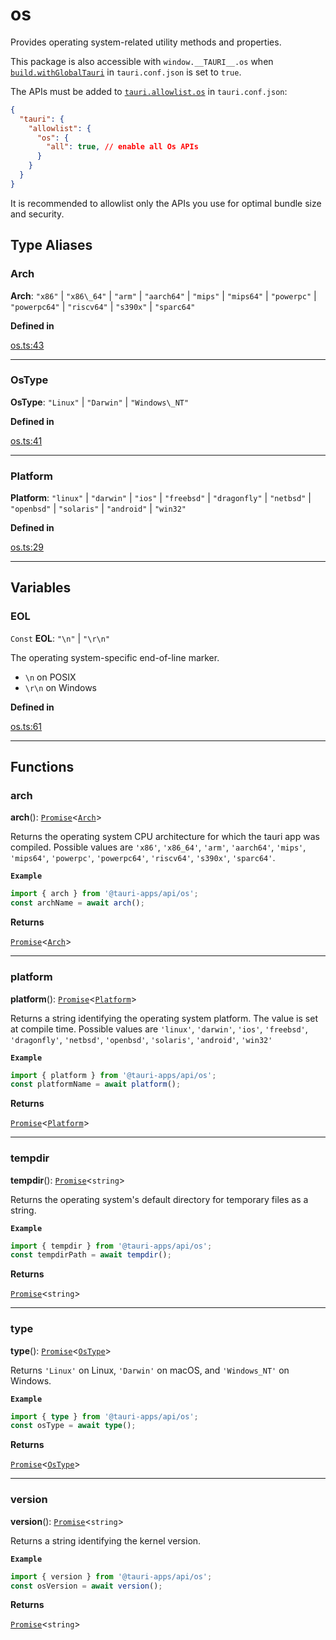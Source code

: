 # os

Provides operating system-related utility methods and properties.

This package is also accessible with `window.__TAURI__.os` when [`build.withGlobalTauri`](https://tauri.app/v1/api/config/#buildconfig.withglobaltauri) in `tauri.conf.json` is set to `true`.

The APIs must be added to [`tauri.allowlist.os`](https://tauri.app/v1/api/config/#allowlistconfig.os) in `tauri.conf.json`:
```json
{
  "tauri": {
    "allowlist": {
      "os": {
        "all": true, // enable all Os APIs
      }
    }
  }
}
```
It is recommended to allowlist only the APIs you use for optimal bundle size and security.

## Type Aliases

### Arch

 **Arch**: `"x86"` \| `"x86\_64"` \| `"arm"` \| `"aarch64"` \| `"mips"` \| `"mips64"` \| `"powerpc"` \| `"powerpc64"` \| `"riscv64"` \| `"s390x"` \| `"sparc64"`

**Defined in** 

[os.ts:43](https://github.com/tauri-apps/tauri/blob/a5f2945d/tooling/api/src/os.ts#L43)

---

### OsType

 **OsType**: `"Linux"` \| `"Darwin"` \| `"Windows\_NT"`

**Defined in** 

[os.ts:41](https://github.com/tauri-apps/tauri/blob/a5f2945d/tooling/api/src/os.ts#L41)

---

### Platform

 **Platform**: `"linux"` \| `"darwin"` \| `"ios"` \| `"freebsd"` \| `"dragonfly"` \| `"netbsd"` \| `"openbsd"` \| `"solaris"` \| `"android"` \| `"win32"`

**Defined in** 

[os.ts:29](https://github.com/tauri-apps/tauri/blob/a5f2945d/tooling/api/src/os.ts#L29)

---

## Variables

### EOL

`Const` **EOL**: `"\n"` \| `"\r\n"`

The operating system-specific end-of-line marker.
- `\n` on POSIX
- `\r\n` on Windows

**Defined in** 

[os.ts:61](https://github.com/tauri-apps/tauri/blob/a5f2945d/tooling/api/src/os.ts#L61)

---

## Functions

### arch

**arch**(): [`Promise`]( https://developer.mozilla.org/en-US/docs/Web/JavaScript/Reference/Global_Objects/Promise )<[`Arch`](os.md#arch)\>

Returns the operating system CPU architecture for which the tauri app was compiled.
Possible values are `'x86'`, `'x86_64'`, `'arm'`, `'aarch64'`, `'mips'`, `'mips64'`, `'powerpc'`, `'powerpc64'`, `'riscv64'`, `'s390x'`, `'sparc64'`.

**`Example`**

```typescript
import { arch } from '@tauri-apps/api/os';
const archName = await arch();
```

**Returns**

[`Promise`]( https://developer.mozilla.org/en-US/docs/Web/JavaScript/Reference/Global_Objects/Promise )<[`Arch`](os.md#arch)\>

---

### platform

**platform**(): [`Promise`]( https://developer.mozilla.org/en-US/docs/Web/JavaScript/Reference/Global_Objects/Promise )<[`Platform`](os.md#platform)\>

Returns a string identifying the operating system platform.
The value is set at compile time. Possible values are `'linux'`, `'darwin'`, `'ios'`, `'freebsd'`, `'dragonfly'`, `'netbsd'`, `'openbsd'`, `'solaris'`, `'android'`, `'win32'`

**`Example`**

```typescript
import { platform } from '@tauri-apps/api/os';
const platformName = await platform();
```

**Returns**

[`Promise`]( https://developer.mozilla.org/en-US/docs/Web/JavaScript/Reference/Global_Objects/Promise )<[`Platform`](os.md#platform)\>

---

### tempdir

**tempdir**(): [`Promise`]( https://developer.mozilla.org/en-US/docs/Web/JavaScript/Reference/Global_Objects/Promise )<`string`\>

Returns the operating system's default directory for temporary files as a string.

**`Example`**

```typescript
import { tempdir } from '@tauri-apps/api/os';
const tempdirPath = await tempdir();
```

**Returns**

[`Promise`]( https://developer.mozilla.org/en-US/docs/Web/JavaScript/Reference/Global_Objects/Promise )<`string`\>

---

### type

**type**(): [`Promise`]( https://developer.mozilla.org/en-US/docs/Web/JavaScript/Reference/Global_Objects/Promise )<[`OsType`](os.md#ostype)\>

Returns `'Linux'` on Linux, `'Darwin'` on macOS, and `'Windows_NT'` on Windows.

**`Example`**

```typescript
import { type } from '@tauri-apps/api/os';
const osType = await type();
```

**Returns**

[`Promise`]( https://developer.mozilla.org/en-US/docs/Web/JavaScript/Reference/Global_Objects/Promise )<[`OsType`](os.md#ostype)\>

---

### version

**version**(): [`Promise`]( https://developer.mozilla.org/en-US/docs/Web/JavaScript/Reference/Global_Objects/Promise )<`string`\>

Returns a string identifying the kernel version.

**`Example`**

```typescript
import { version } from '@tauri-apps/api/os';
const osVersion = await version();
```

**Returns**

[`Promise`]( https://developer.mozilla.org/en-US/docs/Web/JavaScript/Reference/Global_Objects/Promise )<`string`\>
